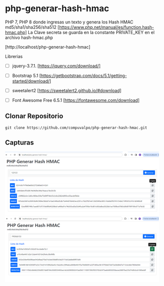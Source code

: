 # php-generar-hash-hmac
PHP 7, PHP 8 donde ingresas un texto y genera los Hash HMAC md5/sha1/sha256/sha512 [https://www.php.net/manual/es/function.hash-hmac.php]
La Clave secreta se guarda en la constante PRIVATE_KEY en el archivo hash-hmac.php

[http://localhost/php-generar-hash-hmac]

Librerias
- [ ] jquery-3.7.1. [https://jquery.com/download/]
- [ ] Bootstrap 5.1 [https://getbootstrap.com/docs/5.1/getting-started/download/]
- [ ] sweetalert2 [https://sweetalert2.github.io/#download]
- [ ] Font Awesome Free 6.5.1 [https://fontawesome.com/download]


## Clonar Repositorio
```
git clone https://github.com/compuvalpo/php-generar-hash-hmac.git
```

## Capturas
![Ejemplo 1](capturas/ejemplo_1.png)
![Ejemplo 2](capturas/ejemplo_2.png)